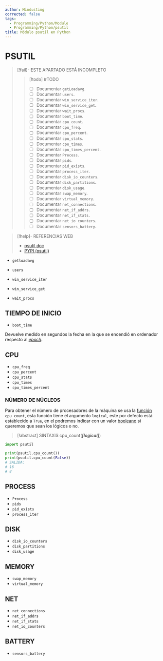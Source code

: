 ```yaml
---
author: Mindusting
corrected: false
tags:
  - Programming/Python/Module
  - Programming/Python/psutil
title: Módulo psutil en Python
---
```


# PSUTIL

> [!fail]- ESTE APARTADO ESTÁ INCOMPLETO
> > [!todo] #TODO
> > - [ ] Documentar `getLoadavg`.
> > - [ ] Documentar `users`.
> > - [ ] Documentar `win_service_iter`.
> > - [ ] Documentar `win_service_get`.
> > - [ ] Documentar `wait_procs`.
> > - [ ] Documentar `boot_time`.
> > - [ ] Documentar `cpu_count`.
> > - [ ] Documentar `cpu_freq`.
> > - [ ] Documentar `cpu_percent`.
> > - [ ] Documentar `cpu_stats`.
> > - [ ] Documentar `cpu_times`.
> > - [ ] Documentar `cpu_times_percent`.
> > - [ ] Documentar `Process`.
> > - [ ] Documentar `pids`.
> > - [ ] Documentar `pid_exists`.
> > - [ ] Documentar `process_iter`.
> > - [ ] Documentar `disk_io_counters`.
> > - [ ] Documentar `disk_partitions`.
> > - [ ] Documentar `disk_usage`.
> > - [ ] Documentar `swap_memory`.
> > - [ ] Documentar `virtual_memory`.
> > - [ ] Documentar `net_connections`.
> > - [ ] Documentar `net_if_addrs`.
> > - [ ] Documentar `net_if_stats`.
> > - [ ] Documentar `net_io_counters`.
> > - [ ] Documentar `sensors_battery`.

> [!help]- REFERENCIAS WEB
> - [psutil doc](https://psutil.readthedocs.io/en/latest/)
> - [PYPI (psutil)](https://pypi.org/project/psutil/)

- `getloadavg`

- `users`

- `win_service_iter`
- `win_service_get`

- `wait_procs`

## TIEMPO DE INICIO

- `boot_time`

Devuelve medido en segundos la fecha en la que se encendió en ordenador respecto al [*epoch*](../pc/pc_epoch.md).

## CPU

- `cpu_freq`
- `cpu_percent`
- `cpu_stats`
- `cpu_times`
- `cpu_times_percent`

### NÚMERO DE NÚCLEOS

Para obtener el número de procesadores de la máquina se usa la [función](py_function.md) `cpu_count`, esta función tiene el argumento `logical`, este por defecto está establecido a `True`, en el podremos indicar con un valor [booleano](py_bool.md) si queremos que sean los lógicos o no.

> [!abstract] SINTAXIS
> cpu_count(***\[logical\]***)

```python
import psutil

print(psutil.cpu_count())
print(psutil.cpu_count(False))
# SALIDA:
# 16
# 8
```

## PROCESS

- `Process`
- `pids`
- `pid_exists`
- `process_iter`

## DISK

- `disk_io_counters`
- `disk_partitions`
- `disk_usage`

## MEMORY

- `swap_memory`
- `virtual_memory`

## NET

- `net_connections`
- `net_if_addrs`
- `net_if_stats`
- `net_io_counters`

## BATTERY

- `sensors_battery`
